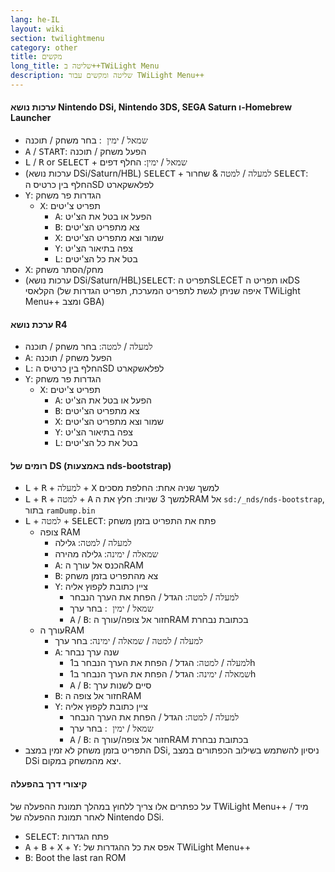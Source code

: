 ```yaml
---
lang: he-IL
layout: wiki
section: twilightmenu
category: other
title: מקשים
long_title: שליטה ב++TWiLight Menu
description: שליטה ומקשים עבור TWiLight Menu++
---
```


#### ערכות נושא Nintendo DSi, Nintendo 3DS, SEGA Saturn ו-Homebrew Launcher
- <kbd>שמאל</kbd> / <kbd>ימין </kbd>: בחר משחק / תוכנה
- <kbd class="face">A</kbd> / <kbd>START</kbd>: הפעל משחק / תוכנה
- <kbd class="l">L</kbd> / <kbd class="r">R</kbd> or <kbd>SELECT</kbd> + <kbd>שמאל</kbd> / <kbd>ימין</kbd>: החלף דפים
- (ערכות נושא DSi/Saturn/HBL) <kbd>SELECT</kbd> + <kbd>למעלה</kbd> / <kbd>למטה</kbd> & שחרור <kbd>SELECT</kbd>: החלף בין כרטיס הSD לפלאשקארט
- <kbd class="face">Y</kbd>: הגדרות פר משחק
   - <kbd class="face">X</kbd>: תפריט צ'יטים
      - <kbd class="face">A</kbd>: הפעל או בטל את הצ'יט
      - <kbd class="face">B</kbd>: צא מתפריט הצ'יטים
      - <kbd class="face">X</kbd>: שמור וצא מתפריט הצ'יטים
      - <kbd class="face">Y</kbd>: צפה בתיאור הצ'יט
      - <kbd class="l">L</kbd>: בטל את כל הצ'יטים
- <kbd class="face">X</kbd>: מחק/הסתר משחק
- (ערכות נושא DSi/Saturn/HBL)<kbd>SELECT</kbd>: תפריט הSLECET או תפריט הDS הקלאסי (איפה שניתן לגשת לתפריט המערכת, תפריט הגדרות של TWiLight Menu++ ומצב GBA)

#### ערכת נושא R4
- <kbd>למעלה</kbd> / <kbd>למטה</kbd>: בחר משחק / תוכנה
- <kbd class="face">A</kbd>: הפעל משחק / תוכנה
- <kbd class="l">L</kbd>: החלף בין כרטיס הSD לפלאשקארט
- <kbd class="face">Y</kbd>: הגדרות פר משחק
   - <kbd class="face">X</kbd>: תפריט צ'יטים
      - <kbd class="face">A</kbd>: הפעל או בטל את הצ'יט
      - <kbd class="face">B</kbd>: צא מתפריט הצ'יטים
      - <kbd class="face">X</kbd>: שמור וצא מתפריט הצ'יטים
      - <kbd class="face">Y</kbd>: צפה בתיאור הצ'יט
      - <kbd class="l">L</kbd>: בטל את כל הצ'יטים

#### רומים של DS (באמצעות nds-bootstrap)
- <kbd class="l">L</kbd> + <kbd class="r">R</kbd> + <kbd>למעלה</kbd> + <kbd class="face">X</kbd> למשך שניה אחת: החלפת מסכים
- <kbd class="l">L</kbd> + <kbd class="r">R</kbd> + <kbd>למטה</kbd> + <kbd class="face">A</kbd> למשך 3 שניות: חלץ את הRAM אל `sd:/_nds/nds-bootstrap`, בתור `ramDump.bin`
- <kbd class="l">L</kbd> + <kbd>למטה</kbd> + <kbd>SELECT</kbd>: פתח את התפריט בזמן משחק
   - צופה RAM
      - <kbd>למעלה</kbd> / <kbd>למטה</kbd>: גלילה
      - <kbd>שמאלה</kbd> / <kbd>ימינה</kbd>: גלילה מהירה
      - <kbd class="face">A</kbd>: הכנס אל עורך הRAM
      - <kbd class="face">B</kbd>: צא מהתפריט בזמן משחק
      - <kbd class="face">Y</kbd>: ציין כתובת לקפוץ אליה
        - <kbd>למעלה</kbd> / <kbd>למטה</kbd>: הגדל / הפחת את הערך הנבחר
        - <kbd>שמאל</kbd> / <kbd>ימין </kbd>: בחר ערך
        - <kbd class="face">A</kbd> / <kbd class="face">B</kbd>: חזור אל צופה/עורך הRAM בכתובת נבחרת
   - עורך הRAM
      - <kbd>למעלה</kbd> / <kbd>למטה</kbd> / <kbd>שמאלה</kbd> / <kbd>ימינה</kbd>: בחר ערך
      - <kbd class="face">A</kbd>: שנה ערך נבחר
         - <kbd>למעלה</kbd> / <kbd>למטה</kbd>: הגדל / הפחת את הערך הנבחר ב1h
         - <kbd>שמאלה</kbd> / <kbd>ימינה</kbd>: הגדל / הפחת את הערך הנבחר ב1h
         - <kbd class="face">A</kbd> / <kbd class="face">B</kbd>: סיים לשנות ערך
      - <kbd class="face">B</kbd>: חזור אל צופה הRAM
      - <kbd class="face">Y</kbd>: ציין כתובת לקפוץ אליה
        - <kbd>למעלה</kbd> / <kbd>למטה</kbd>: הגדל / הפחת את הערך הנבחר
        - <kbd>שמאל</kbd> / <kbd>ימין </kbd>: בחר ערך
        - <kbd class="face">A</kbd> / <kbd class="face">B</kbd>: חזור אל צופה/עורך הRAM בכתובת נבחרת
 - התפריט בזמן משחק לא זמין במצב DSi, ניסיון להשתמש בשילוב הכפתורים במצב DSi יצא מהמשחק במקום.

#### קיצורי דרך בהפעלה
על כפתרים אלו צריך ללחוץ במהלך תמונת ההפעלה של TWiLight Menu++ / מיד לאחר תמונת ההפעלה של Nintendo DSi.

- <kbd>SELECT</kbd>: פתח הגדרות
- <kbd class="face">A</kbd> + <kbd class="face">B</kbd> + <kbd class="face">X</kbd> + <kbd class="face">Y</kbd>: אפס את כל ההגדרות של TWiLight Menu++
- <kbd class="face">B</kbd>: Boot the last ran ROM
